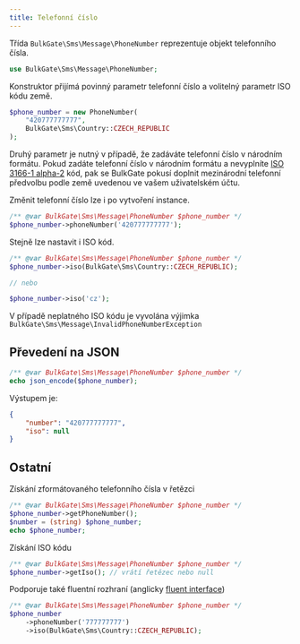 ```yaml
---
title: Telefonní číslo
---
```


Třída `BulkGate\Sms\Message\PhoneNumber` reprezentuje objekt telefonního čísla.

``` php
use BulkGate\Sms\Message\PhoneNumber;
```

Konstruktor přijímá povinný parametr telefonní číslo a volitelný parametr ISO kódu země.

``` php
$phone_number = new PhoneNumber(
    "420777777777", 
    BulkGate\Sms\Country::CZECH_REPUBLIC
);
``` 

Druhý parametr je nutný v případě, že zadáváte telefonní číslo v národním formátu. Pokud zadáte telefonní číslo v národním formátu a nevyplníte [ISO 3166-1 alpha-2](https://en.wikipedia.org/wiki/ISO_3166-1_alpha-2) kód, pak se BulkGate pokusí doplnit mezinárodní telefonní předvolbu podle země uvedenou ve vašem uživatelském účtu.

Změnit telefonní číslo lze i po vytvoření instance.

``` php
/** @var BulkGate\Sms\Message\PhoneNumber $phone_number */
$phone_number->phoneNumber('420777777777');
``` 

Stejně lze nastavit i ISO kód.

``` php
/** @var BulkGate\Sms\Message\PhoneNumber $phone_number */
$phone_number->iso(BulkGate\Sms\Country::CZECH_REPUBLIC);

// nebo

$phone_number->iso('cz');
``` 
V případě neplatného ISO kódu je vyvolána výjimka `BulkGate\Sms\Message\InvalidPhoneNumberException`


## Převedení na JSON

``` php 
/** @var BulkGate\Sms\Message\PhoneNumber $phone_number */
echo json_encode($phone_number);
``` 

Výstupem je:

``` json 
{
    "number": "420777777777",
    "iso": null
}
``` 

## Ostatní

Získání zformátovaného telefonního čísla v řetězci

``` php
/** @var BulkGate\Sms\Message\PhoneNumber $phone_number */
$phone_number->getPhoneNumber();
$number = (string) $phone_number; 
echo $phone_number;
```

Získání ISO kódu
``` php 
/** @var BulkGate\Sms\Message\PhoneNumber $phone_number */
$phone_number->getIso(); // vrátí řetězec nebo null
``` 

Podporuje také fluentní rozhraní (anglicky [fluent interface](https://en.wikipedia.org/wiki/Fluent_interface))

``` php
/** @var BulkGate\Sms\Message\PhoneNumber $phone_number */
$phone_number
    ->phoneNumber('777777777')
    ->iso(BulkGate\Sms\Country::CZECH_REPUBLIC);
```
